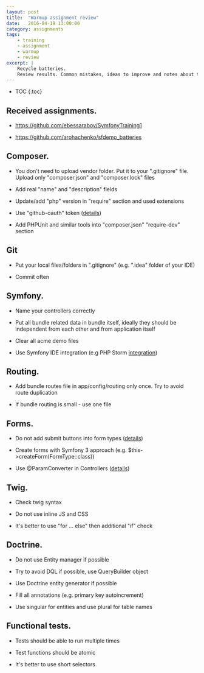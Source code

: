```yaml
---
layout: post
title:  "Warmup assignment review"
date:   2016-04-19 13:00:00
category: assignments
tags:
    - training
    - assignment
    - warmup
    - review
excerpt: |
    Recycle batteries.
    Review results. Common mistakes, ideas to improve and notes about this assignment.
---
```

* TOC
{:toc}

## Received assignments.

* https://github.com/ebessarabov/SymfonyTraining1

* https://github.com/arohachenko/sfdemo_batteries

## Composer.

* You don't need to upload vendor folder. Put it to your ".gitignore" file. Upload only "composer.json" and
   "composer.lock" files

* Add real "name" and "description" fields

* Update/add "php" version in "require" section and used extensions

* Use "github-oauth" token ([details][composer-gh-token])

* Add PHPUnit and similar tools into "composer.json" "require-dev" section

## Git

* Put your local files/folders in ".gitignore" (e.g. ".idea" folder of your IDE)

* Commit often

## Symfony.

* Name your controllers correctly

* Put all bundle related data in bundle itself, ideally they should be independent from each other and from application itself

* Clear all acme demo files 

* Use Symfony IDE integration (e.g PHP Storm [integration][phpstorm-integration])

## Routing.

* Add bundle routes file in app/config/routing only once. Try to avoid route duplication

* If bundle routing is small - use one file

## Forms.

* Do not add submit buttons into form types ([details][sf-forms-buttons])

* Create forms with Symfony 3 approach (e.g. $this->createForm(FormType::class))

* Use @ParamConverter in Controllers ([details][sf-paramconverter])

## Twig.

* Check twig syntax

* Do not use inline JS and CSS

* It's better to use "for ... else" then additional "if" check

## Doctrine.

* Do not use Entity manager if possible

* Try to avoid DQL if possible, use QueryBuilder object

* Use Doctrine entity generator if possible

* Fill all annotations (e.g. primary key autoincrement)

* Use singular for entities and use plural for table names

## Functional tests.

* Tests should be able to run multiple times

* Test functions should be atomic

* It's better to use short selectors

[composer-gh-token]:        https://getcomposer.org/doc/articles/troubleshooting.md#api-rate-limit-and-oauth-tokens
[sf-forms-buttons]:         http://symfony.com/doc/current/best_practices/forms.html#form-button-configuration
[sf-paramconverter]:        http://symfony.com/doc/current/bundles/SensioFrameworkExtraBundle/annotations/converters.html
[phpstorm-integration]:     https://confluence.jetbrains.com/display/PhpStorm/Symfony+Development+using+PhpStorm